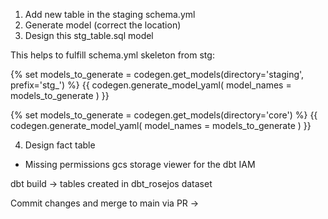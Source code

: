 1. Add new table in the staging schema.yml
2. Generate model (correct the location)
3. Design this stg_table.sql model


This helps to fulfill schema.yml skeleton from stg:

{% set models_to_generate = codegen.get_models(directory='staging', prefix='stg_') %}
{{ codegen.generate_model_yaml(
    model_names = models_to_generate
) }}


{% set models_to_generate = codegen.get_models(directory='core') %}
{{ codegen.generate_model_yaml(
    model_names = models_to_generate
) }}

4. Design fact table

* Missing permissions gcs storage viewer for the dbt IAM

dbt build -> tables created in dbt_rosejos dataset

Commit changes and merge to main via PR -> 